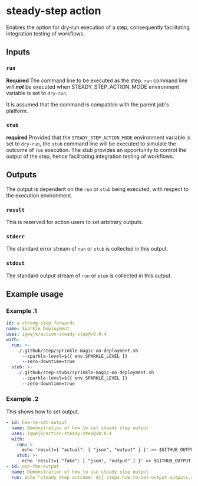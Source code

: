 # steady-step action

Enables the option for dry-run execution of a step, consequently facilitating integration testing of workflows.

## Inputs

### `run`

**Required** The command line to be executed as the step. `run` command line
will **_not_** be executed when STEADY_STEP_ACTION_MODE environment variable is
set to `dry-run`.

It is assumed that the command is compatible with the parent job's platform.

### `stub`

**required** Provided that the `STEADY_STEP_ACTION_MODE` environment variable is
set to `dry-run`, the `stub` command line will be executed to simulate the outcome
of `run` execution. The stub provides an opportunity to control the output of
the step, hence facilitating integration testing of workflows.

## Outputs

The output is dependent on the `run` or `stub` being executed, with respect to
the execution environment.

### `result`

This is reserved for action users to set arbitrary outputs.

### `stderr`

The standard error stream of `run` or `stub` is collected in this output.

### `stdout`

The standard output stream of `run` or `stub` is collected in this output.

## Example usage

### Example .1

```yaml
id: a-strong-step-forwards
name: Sparkle Deployment
uses: igwejk/action-steady-step@v0.0.4
with:
  run: >-
    ./.github/step/sprinkle-magic-on-deployment.sh
      --sparkle-level=${{ env.SPARKLE_LEVEL }}
      --zero-downtime=true
  stub: >-
    ./.github/step-stubs/sprinkle-magic-on-deployment.sh
      --sparkle-level=${{ env.SPARKLE_LEVEL }}
      --zero-downtime=true
```

### Example .2

This shows how to set output.

```yaml
- id: how-to-set-output
  name: Demonstration of how to set steady step output
  uses: igwejk/action-steady-step@v0.0.4
  with:
    run: >-
      echo 'result={ "actual": [ "json", "output" ] }' >> $GITHUB_OUTPUT
    stub: >-
      echo 'result={ "fake": [ "json", "output" ] }' >> $GITHUB_OUTPUT
- id: use-the-output
  name: Demonstration of how to use steady step output
  run: echo "steady step outcome: ${{ steps.how-to-set-output.outputs.result }}"
```
